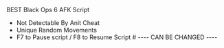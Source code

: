 BEST Black Ops 6 AFK Script
- Not Detectable By Anit Cheat
- Unique Random Movements
- F7 to Pause script / F8 to Resume Script # ---- CAN BE CHANGED ----
